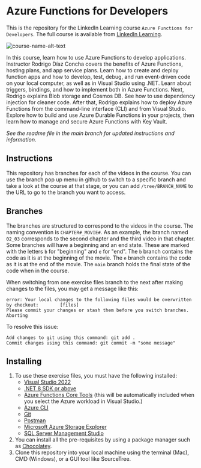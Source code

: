 # Azure Functions for Developers
This is the repository for the LinkedIn Learning course `Azure Functions for Developers`. The full course is available from [LinkedIn Learning][lil-course-url].

![course-name-alt-text][lil-thumbnail-url] 

In this course, learn how to use Azure Functions to develop applications. Instructor Rodrigo Díaz Concha covers the benefits of Azure Functions, hosting plans, and app service plans. Learn how to create and deploy function apps and how to develop, test, debug, and run event-driven code on your local computer, as well as in Visual Studio using .NET. Learn about triggers, bindings, and how to implement both in Azure Functions. Next, Rodrigo explains Blob storage and Cosmos DB. See how to use dependency injection for cleaner code. After that, Rodrigo explains how to deploy Azure Functions from the command-line interface (CLI) and from Visual Studio. Explore how to build and use Azure Durable Functions in your projects, then learn how to manage and secure Azure Functions with Key Vault.

_See the readme file in the main branch for updated instructions and information._
## Instructions
This repository has branches for each of the videos in the course. You can use the branch pop up menu in github to switch to a specific branch and take a look at the course at that stage, or you can add `/tree/BRANCH_NAME` to the URL to go to the branch you want to access.

## Branches
The branches are structured to correspond to the videos in the course. The naming convention is `CHAPTER#_MOVIE#`. As an example, the branch named `02_03` corresponds to the second chapter and the third video in that chapter. 
Some branches will have a beginning and an end state. These are marked with the letters `b` for "beginning" and `e` for "end". The `b` branch contains the code as it is at the beginning of the movie. The `e` branch contains the code as it is at the end of the movie. The `main` branch holds the final state of the code when in the course.

When switching from one exercise files branch to the next after making changes to the files, you may get a message like this:

    error: Your local changes to the following files would be overwritten by checkout:        [files]
    Please commit your changes or stash them before you switch branches.
    Aborting

To resolve this issue:
	
    Add changes to git using this command: git add .
	Commit changes using this command: git commit -m "some message"

## Installing
1. To use these exercise files, you must have the following installed:
	- [Visual Studio 2022](https://visualstudio.com)
	- [.NET 8 SDK or above](https://dot.net)
	- [Azure Functions Core Tools](https://github.com/Azure/azure-functions-core-tools) (this will be automatically included when you select the Azure workload in Visual Studio.)
	- [Azure CLI](https://learn.microsoft.com/en-us/cli/azure/install-azure-cli)
	- [Git](https://git-scm.com/downloads)
	- [Postman](https://www.postman.com/downloads/)
	- [Microsoft Azure Storage Explorer](https://azure.microsoft.com/products/storage/storage-explorer)
	- [SQL Server Management Studio](https://learn.microsoft.com/en-us/sql/ssms/download-sql-server-management-studio-ssms)
2. You can install all the pre-requisites by using a package manager such as [Chocolatey](https://chocolatey.org/install).
3. Clone this repository into your local machine using the terminal (Mac), CMD (Windows), or a GUI tool like SourceTree.


[0]: # (Replace these placeholder URLs with actual course URLs)

[lil-course-url]: https://www.linkedin.com/learning/azure-functions-for-developers-24637001
[lil-thumbnail-url]: https://media.licdn.com/dms/image/v2/D4E0DAQF_liEP_rO4ow/learning-public-crop_675_1200/learning-public-crop_675_1200/0/1723500158341?e=2147483647&v=beta&t=Df6VJgFb2R87niMYKqGTrXh610VPTR_b5caQkBOJjX0